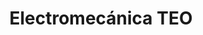 ---
title: "Electromecánica TEO"
url: /puerto-rico/electromecanica-teo/
shop: reparación de automóviles
---